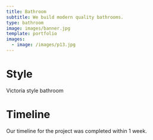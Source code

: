```yaml
---
title: Bathroom
subtitle: We build modern quality bathrooms.
type: bathroom
image: images/banner.jpg
template: portfolio
images:
  - image: /images/p13.jpg
---
```

# Style

Victoria style bathroom

# Timeline

Our timeline for the project was completed within 1 week.